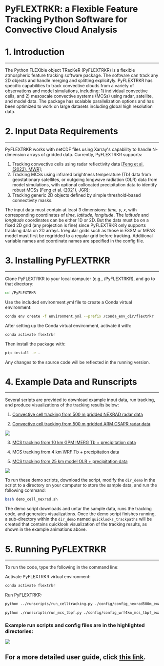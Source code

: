 # **PyFLEXTRKR: a Flexible Feature Tracking Python Software for Convective Cloud Analysis**

# **1. Introduction**

---
The Python FLEXible object TRacKeR (PyFLEXTRKR) is a flexible atmospheric feature tracking software package. The software can track any 2D objects and handle merging and splitting explicityly. PyFLEXTRKR has specific capabilities to track convective clouds from a variety of observations and model simulations, including: 1) individual convective cells, and 2) mesoscale convective systems (MCSs) using radar, satellite, and model data. The package has scalable parallelization options and has been optimized to work on large datasets including global high resolution data.

# **2. Input Data Requirements**

---
PyFLEXTRKR works with netCDF files using Xarray's capability to handle N-dimension arrays of gridded data. Currently, PyFLEXTRKR supports: 

1. Tracking convective cells using radar reflectivity data [[Feng et al. (2022), MWR](https://doi.org/10.1175/MWR-D-21-0237.1)]; 
2. Tracking MCSs using infrared brightness temperature (Tb) data from geostationary satellites, or outgoing longwave radiation (OLR) data from model simulations, with optional collocated precipitation data to identify robust MCSs [[Feng et al. (2021), JGR](https://doi.org/10.1029/2020JD034202)]; 
3. Tracking generic 2D objects defined by simple threshold-based connectivity masks.

The input data must contain at least 3 dimensions: *time, y, x*, with corresponding coordinates of *time, latitude, longitude*. The *latitude* and *longitude* coordinates can  be either 1D or 2D. But the data must be on a fixed 2D grid (any projection is fine) since PyFLEXTRKR only supports tracking data on 2D arrays. Irregular grids such as those in E3SM or MPAS model must first be regridded to a regular grid before tracking. Additional variable names and coordinate names are specified in the config file.

# **3. Installing PyFLEXTRKR**

---
Clone PyFLEXTRKR to your local computer (e.g., /PyFLEXTRKR), and go to that directory:

```bash
cd /PyFLEXTRKR
```

Use the included environment.yml file to create a Conda virtual environment:

```bash
conda env create -f environment.yml --prefix /conda_env_dir/flextrkr
```

After setting up the Conda virtual environment, activate it with:

```bash
conda activate flextrkr
```

Then install the package with:

```bash
pip install -e .
```

Any changes to the source code will be reflected in the running version.  

# **4. Example Data and Runscripts**

---
Several scripts are provided to download example input data, run tracking, and produce visualizations of the tracking results below:

1. [Convective cell tracking from 500 m gridded NEXRAD radar data](https://github.com/FlexTRKR/PyFLEXTRKR/blob/main/config/demo_cell_nexrad.sh)

2. [Convective cell tracking from 500 m gridded ARM CSAPR radar data](https://github.com/FlexTRKR/PyFLEXTRKR/blob/main/config/demo_cell_csapr.sh)

![](https://portal.nersc.gov/project/m1867/PyFLEXTRKR/figures/nexrad_celltracking_animation_small.gif)

3. [MCS tracking from 10 km GPM IMERG Tb + precipitation data](https://github.com/FlexTRKR/PyFLEXTRKR/blob/main/config/demo_mcs_imerg.sh)

4. [MCS tracking from 4 km WRF Tb + precipitation data](https://github.com/FlexTRKR/PyFLEXTRKR/blob/main/config/demo_mcs_wrf.sh)

5. [MCS tracking from 25 km model OLR + precipitation data](https://github.com/FlexTRKR/PyFLEXTRKR/blob/main/config/demo_mcs_model25km.sh)

![](https://portal.nersc.gov/project/m1867/PyFLEXTRKR/figures/imerg_mcstracking_animation_small.gif)


To run these demo scripts, download the script, modify the `dir_demo` in the script to a directory on your computer to store the sample data, and run the following command:

```bash
bash demo_cell_nexrad.sh
```

The demo script downloads and untar the sample data, runs the tracking code, and generates visualizations. Once the demo script finishes running, a sub-directory within the `dir_demo` named `quicklooks_trackpaths` will be created that contains quicklook visualization of the tracking results, as shown in the example animations above.


# **5. Running PyFLEXTRKR**

---

To run the code, type the following in the command line:

Activate PyFLEXTRKR virtual environment:

```bash
conda activate flextrkr
```

Run PyFLEXTRKR:

```bash
python ../runscripts/run_celltracking.py ./config/config_nexrad500m_example.yml
```

```bash
python ./runscripts/run_mcs_tbpf.py ./config/config_wrf4km_mcs_tbpf_example.yml
```

### **Example run scripts and config files are in the highlighted directories:**
![](https://portal.nersc.gov/project/m1867/PyFLEXTRKR/figures/run_command_explanation.png)



## For a more detailed user guide, click [this link](https://github.com/FlexTRKR/PyFLEXTRKR/blob/main/UserGuide.md).